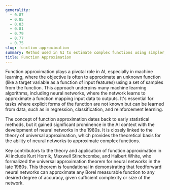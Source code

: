 ```yaml
---
generality:
  - 0.87
  - 0.85
  - 0.83
  - 0.81
  - 0.79
  - 0.77
  - 0.75
slug: function-approximation
summary: Method used in AI to estimate complex functions using simpler, computationally efficient models.
title: Function Approximation
---
```


Function approximation plays a pivotal role in AI, especially in machine learning, where the objective is often to approximate an unknown function (like a target variable as a function of input features) using a set of samples from the function. This approach underpins many machine learning algorithms, including neural networks, where the network learns to approximate a function mapping input data to outputs. It's essential for tasks where explicit forms of the function are not known but can be learned from data, such as in regression, classification, and reinforcement learning.

The concept of function approximation dates back to early statistical methods, but it gained significant prominence in the AI context with the development of neural networks in the 1980s. It is closely linked to the theory of universal approximation, which provides the theoretical basis for the ability of neural networks to approximate complex functions.

Key contributors to the theory and application of function approximation in AI include Kurt Hornik, Maxwell Stinchcombe, and Halbert White, who formalized the universal approximation theorem for neural networks in the late 1980s. This theorem is foundational in demonstrating that feedforward neural networks can approximate any Borel measurable function to any desired degree of accuracy, given sufficient complexity or size of the network.
